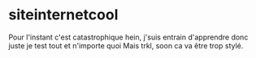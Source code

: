 # siteinternetcool
Pour l'instant c'est catastrophique hein, j'suis entrain d'apprendre donc juste je test tout et n'importe quoi
Mais trkl, soon ca va être trop stylé.